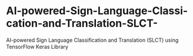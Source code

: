 # AI-powered-Sign-Language-Classi-cation-and-Translation-SLCT-
AI-powered Sign Language Classiﬁcation and Translation (SLCT) using TensorFlow Keras Library
